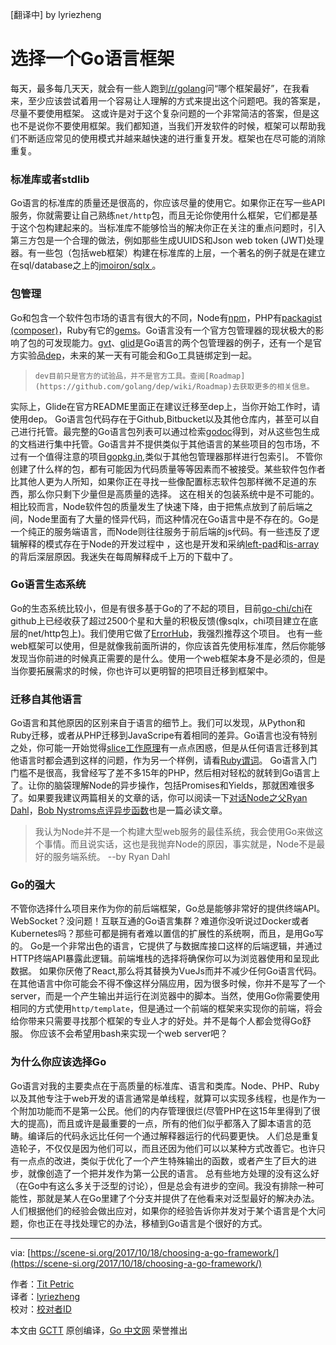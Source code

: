 \[翻译中\] by lyriezheng

# 选择一个Go语言框架

每天，最多每几天天，就会有一些人跑到[/r/golang](https://www.reddit.com/r/golang/)问“哪个框架最好”，在我看来，至少应该尝试着用一个容易让人理解的方式来提出这个问题吧。我的答案是，尽量不要使用框架。
这或许是对于这个复杂问题的一个非常简洁的答案，但是这也不是说你不要使用框架。我们都知道，当我们开发软件的时候，框架可以帮助我们不断适应常见的使用模式并越来越快速的进行重复开发。框架也在尽可能的消除重复。

### 标准库或者stdlib
Go语言的标准库的质量还是很高的，你应该尽量的使用它。如果你正在写一些API服务，你就需要让自己熟练```net/http```包，而且无论你使用什么框架，它们都是基于这个包构建起来的。当标准库不能够恰当的解决你正在关注的重点问题时，引入第三方包是一个合理的做法，例如那些生成UUIDS和Json web token (JWT)处理器。有一些包（包括web框架）构建在标准库的上层，一个著名的例子就是在建立在sql/database之上的[jmoiron/sqlx ](https://jmoiron.github.io/sqlx/)。

### 包管理
Go和包含一个软件包市场的语言有很大的不同，Node有[npm](https://www.npmjs.com/)，PHP有[packagist (composer)](https://packagist.org/)，Ruby有它的[gems](https://rubygems.org/)。Go语言没有一个官方包管理器的现状极大的影响了包的可发现能力。[gvt](https://github.com/FiloSottile/gvt)、[glid](https://github.com/Masterminds/glide)是Go语言的两个包管理器的例子，还有一个是官方实验品[dep](https://github.com/golang/dep)，未来的某一天有可能会和Go工具链绑定到一起。

>     dev目前只是官方的试验品，并不是官方工具。查阅[Roadmap](https://github.com/golang/dep/wiki/Roadmap)去获取更多的相关信息。

实际上，Glide在官方README里面正在建议迁移至dep上，当你开始工作时，请使用dep。
Go语言包代码存在于Github,Bitbucket以及其他仓库内，甚至可以自己进行托管。最完整的Go语言包列表可以通过检索[godoc](https://godoc.org/)得到，对从这些包生成的文档进行集中托管。Go语言并不提供类似于其他语言的某些项目的包市场，不过有一个值得注意的项目[gopkg.in](http://labix.org/gopkg.in),类似于其他包管理器那样进行包索引。
不管你创建了什么样的包，都有可能因为代码质量等等因素而不被接受。某些软件包作者比其他人更为人所知，如果你正在寻找一些像配置标志软件包那样微不足道的东西，那么你只剩下少量但是高质量的选择。 这在相关的包装系统中是不可能的。
相比较而言，Node软件包的质量发生了快速下降，由于把焦点放到了前后端之间，Node里面有了大量的怪异代码，而这种情况在Go语言中是不存在的。Go是一个纯正的服务端语言，而Node则往往服务于前后端的js代码。有一些违反了逻辑解释的模式存在于Node的开发过程中
，这也是开发和采纳[left-pad](https://www.npmjs.com/package/left-pad)和[is-array](https://www.npmjs.com/package/is-array)的背后深层原因。我迷失在每周解释成千上万的下载中了。

### Go语言生态系统
Go的生态系统比较小，但是有很多基于Go的了不起的项目，目前[go-chi/chi](https://github.com/go-chi/chi)在github上已经收获了超过2500个星和大量的积极反馈(像sqlx，chi项目建立在底层的net/http包上)。我们使用它做了[ErrorHub](https://errorhub.io/)，我强烈推荐这个项目。
也有一些web框架可以使用，但是就像我前面所讲的，你应该首先使用标准库，然后你能够发现当你前进的时候真正需要的是什么。使用一个web框架本身不是必须的，但是当你要拓展需求的时候，你也许可以更明智的把项目迁移到框架中。
### 迁移自其他语言
Go语言和其他原因的区别来自于语言的细节上。我们可以发现，从Python和Ruby迁移，或者从PHP迁移到JavaScripe有着相同的差异。Go语言也没有特别之处，你可能一开始觉得[slice工作原理](https://scene-si.org/2017/08/06/the-thing-about-slices/)有一点点困惑，但是从任何语言迁移到其他语言时都会遇到这样的问题，作为另一个样例，请看[Ruby谓词](http://ruby-for-beginners.rubymonstas.org/objects/predicates.html)。
Go语言入门门槛不是很高，我曾经写了差不多15年的PHP，然后相对轻松的就转到Go语言上了。让你的脑袋理解Node的异步操作，包括Promises和Yields，那就困难很多了。如果要我建议两篇相关的文章的话，你可以阅读一下[对话Node之父Ryan Dahl](https://www.mappingthejourney.com/single-post/2017/08/31/episode-8-interview-with-ryan-dahl-creator-of-nodejs/)，[Bob Nystroms点评异步函数](http://journal.stuffwithstuff.com/2015/02/01/what-color-is-your-function/)也是一篇必读文章。
>    我认为Node并不是一个构建大型web服务的最佳系统，我会使用Go来做这个事情。而且说实话，这也是我抛弃Node的原因，事实就是，Node不是最好的服务端系统。 --by Ryan Dahl
    
### Go的强大
不管你选择什么项目来作为你的前后端框架，Go总是能够非常好的提供终端API。WebSocket？没问题！互联互通的Go语言集群？难道你没听说过Docker或者Kubernetes吗？那些可都是拥有者难以置信的扩展性的系统啊，而且，是用Go写的。
Go是一个非常出色的语言，它提供了与数据库接口这样的后端逻辑，并通过HTTP终端API暴露此逻辑。前端堆栈的选择将确保你可以为浏览器使用和呈现此数据。
如果你厌倦了React,那么将其替换为VueJs而并不减少任何Go语言代码。在其他语言中你可能会不得不像这样分隔应用，因为很多时候，你并不是写了一个server，而是一个产生输出并运行在浏览器中的脚本。当然，使用Go你需要使用相同的方式使用```http/template```，但是通过一个前端的框架来实现你的前端，将会给你带来只需要寻找那个框架的专业人才的好处。并不是每个人都会觉得Go舒服。
你应该不会希望用bash来实现一个web server吧？

### 为什么你应该选择Go
Go语言对我的主要卖点在于高质量的标准库、语言和类库。Node、PHP、Ruby以及其他专注于web开发的语言通常是单线程，就算可以实现多线程，也是作为一个附加功能而不是第一公民。他们的内存管理很烂(尽管PHP在这15年里得到了很大的提高)，而且或许是最重要的一点，所有的他们似乎都落入了脚本语言的范畴。编译后的代码永远比任何一个通过解释器运行的代码要更快。
人们总是重复造轮子，不仅仅是因为他们可以，而且还因为他们可以以某种方式改善它。也许只有一点点的改进，类似于优化了一个产生特殊输出的函数，或者产生了巨大的进步，就像创造了一个把并发作为第一公民的语言。
总有些地方处理的没有这么好（在Go中有这么多关于泛型的讨论），但是总会有进步的空间。我没有排除一种可能性，那就是某人在Go里建了个分支并提供了在他看来对泛型最好的解决办法。人们根据他们的经验会做出应对，如果你的经验告诉你并发对于某个语言是个大问题，你也正在寻找处理它的办法，移植到Go语言是个很好的方式。



---

via: [https://scene-si.org/2017/10/18/choosing-a-go-framework/](https://scene-si.org/2017/10/18/choosing-a-go-framework/)

作者：[Tit Petric](https://scene-si.org/about/)  
译者：[lyriezheng](https://github.com/lyriezheng)  
校对：[校对者ID](https://github.com/校对者ID)

本文由 [GCTT](https://github.com/studygolang/GCTT) 原创编译，[Go 中文网](https://studygolang.com/) 荣誉推出

